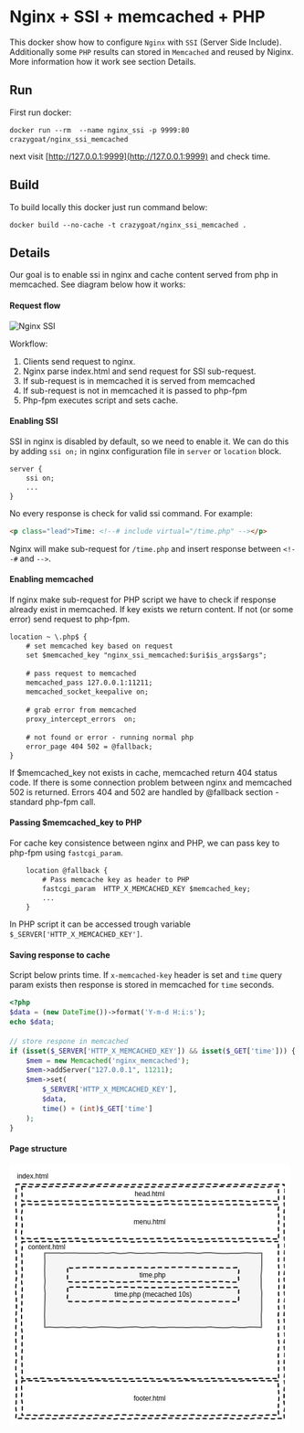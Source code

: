 # Nginx + SSI + memcached + PHP
This docker show how to configure `Nginx` with `SSI` (Server Side
Include). Additionally some `PHP` results can stored in `Memcached` and
reused by Niginx. More information how it work see section Details.

## Run
First run docker: 

```shell
docker run --rm  --name nginx_ssi -p 9999:80 crazygoat/nginx_ssi_memcached
```

next visit [http://127.0.0.1:9999](http://127.0.0.1:9999) and check 
time.

## Build
To build locally this docker just run command below:

```shell
docker build --no-cache -t crazygoat/nginx_ssi_memcached .
```

## Details
Our goal is to enable ssi in nginx and cache content served from
php in memcached. See diagram below how it works:


#### Request flow
![Nginx SSI](https://raw.githubusercontent.com/crazy-goat/nginx_ssi_memcached/nginx-ssi.png)

Workflow:
1. Clients send request to nginx.
1. Nginx parse index.html and send request for SSI sub-request.
1. If sub-request is in memcached it is served from memcached
1. If sub-request is not in memcached it is passed to php-fpm 
1. Php-fpm executes script and sets cache.

#### Enabling SSI
SSI in nginx is disabled by default, so we need to enable it. We can do this
by adding `ssi on;` in nginx configuration file in `server` or `location` block.

```
server {
    ssi on;
    ...
} 
```

No every response is check for valid ssi command. For example:
```html
<p class="lead">Time: <!--# include virtual="/time.php" --></p>
``` 

Nginx will make sub-request for `/time.php` and insert response between
`<!--#` and `-->`.


#### Enabling memcached
If nginx make sub-request for PHP script we have to check if response already exist
in memcached. If key exists we return content. If not (or some error) send
request to php-fpm. 

```
location ~ \.php$ {
    # set memcached key based on request
    set $memcached_key "nginx_ssi_memcached:$uri$is_args$args";
    
    # pass request to memcached
    memcached_pass 127.0.0.1:11211;
    memcached_socket_keepalive on;

    # grab error from memcached
    proxy_intercept_errors  on;

    # not found or error - running normal php
    error_page 404 502 = @fallback;
}
```

If $memcached_key not exists in cache, memcached return 404 status code.
If there is some connection problem between nginx and memcached 502 is returned. 
Errors 404 and 502 are handled by @fallback section - standard php-fpm call.

#### Passing $memcached_key to PHP
For cache key consistence between nginx and PHP, 
we can pass key to php-fpm using `fastcgi_param`.

```
    location @fallback {
        # Pass memcache key as header to PHP
        fastcgi_param  HTTP_X_MEMCACHED_KEY $memcached_key;
        ...
    }
```
In PHP script it can be accessed trough variable `$_SERVER['HTTP_X_MEMCACHED_KEY']`.


#### Saving response to cache
Script below prints time. If `x-memcached-key` header is set and `time`
query param exists then response is stored in memcached for `time` seconds. 

```php
<?php
$data = (new DateTime())->format('Y-m-d H:i:s');
echo $data;

// store respone in memcached
if (isset($_SERVER['HTTP_X_MEMCACHED_KEY']) && isset($_GET['time'])) {
    $mem = new Memcached('nginx_memcached');
    $mem->addServer("127.0.0.1", 11211);
    $mem->set(
        $_SERVER['HTTP_X_MEMCACHED_KEY'],
        $data,
        time() + (int)$_GET['time']
    );
}
```

#### Page structure

![SSI Components](https://raw.githubusercontent.com/crazy-goat/nginx_ssi_memcached/master/docs/ssi-components.png)